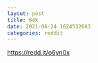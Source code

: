 ```yaml
--- 
layout: post 
title: 64k 
date: 2021-06-24 1624532663 
categories: reddit 
--- 
```

https://redd.it/o6yn0x